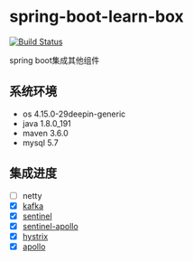 # spring-boot-learn-box
[![Build Status](https://travis-ci.com/zhaoyunxing92/spring-boot-learn-box.svg?branch=master)](https://travis-ci.com/zhaoyunxing92/spring-boot-learn-box)

spring boot集成其他组件

## 系统环境
* os 4.15.0-29deepin-generic
* java 1.8.0_191
* maven 3.6.0
* mysql 5.7
## 集成进度
- [ ] netty
- [x] [kafka](./spring-boot-kafka)
- [x] [sentinel](./spring-boot-sentinel/sentinel)
- [x] [sentinel-apollo](./spring-boot-sentinel/sentinel-apollo)
- [x] [hystrix](./spring-boot-hystrix)
- [x] [apollo](./spring-boot-apollo)
